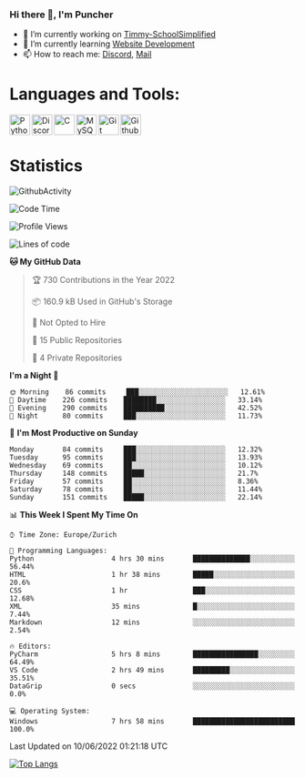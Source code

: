 ### Hi there 👋, I'm Puncher

- 🔭 I’m currently working on [Timmy-SchoolSimplified](https://github.com/School-Simplified/Timmy-SchoolSimplified)
- 🌱 I’m currently learning [Website Development](https://github.com/Puncher1/website-development)
- 📫 How to reach me: [Discord](https://github.com/Puncher1#discord-profile), [Mail](mailto:andrin.schaller@hispeed.ch)

# Languages and Tools:
<img align="left" alt="Python" width="36px" src="https://upload.wikimedia.org/wikipedia/commons/thumb/c/c3/Python-logo-notext.svg/2000px-Python-logo-notext.svg.png" />
<img align="left" alt="Discord.py" width="36px" src="https://i.imgur.com/RPrw70n.jpg" />
<img align="left" alt="C" width="36px" src="https://upload.wikimedia.org/wikipedia/commons/thumb/1/18/C_Programming_Language.svg/1200px-C_Programming_Language.svg.png" />
<img align="left" alt="MySQL" width="36px" src="https://upload.wikimedia.org/wikipedia/de/d/dd/MySQL_logo.svg" />
<img align="left" alt="Git" width="36px" src="https://garygregory.files.wordpress.com/2016/11/git_logo.png?w=325" />
<img align="left" alt="Github" width="36px" src="https://upload.wikimedia.org/wikipedia/commons/thumb/a/ae/Github-desktop-logo-symbol.svg/1024px-Github-desktop-logo-symbol.svg.png" />
<br />
<br />

# Statistics
![GithubActivity](https://github-profile-summary-cards.vercel.app/api/cards/profile-details?username=puncher1&theme=solarized_dark)
<!--START_SECTION:waka-->
![Code Time](http://img.shields.io/badge/Code%20Time-0%20secs-blue)

![Profile Views](http://img.shields.io/badge/Profile%20Views-225-blue)

![Lines of code](https://img.shields.io/badge/From%20Hello%20World%20I%27ve%20Written-1%20Million%20lines%20of%20code-blue)

**🐱 My GitHub Data** 

> 🏆 730 Contributions in the Year 2022
 > 
> 📦 160.9 kB Used in GitHub's Storage 
 > 
> 🚫 Not Opted to Hire
 > 
> 📜 15 Public Repositories 
 > 
> 🔑 4 Private Repositories  
 > 
**I'm a Night 🦉** 

```text
🌞 Morning    86 commits     ███░░░░░░░░░░░░░░░░░░░░░░   12.61% 
🌆 Daytime    226 commits    ████████░░░░░░░░░░░░░░░░░   33.14% 
🌃 Evening    290 commits    ██████████░░░░░░░░░░░░░░░   42.52% 
🌙 Night      80 commits     ███░░░░░░░░░░░░░░░░░░░░░░   11.73%

```
📅 **I'm Most Productive on Sunday** 

```text
Monday       84 commits     ███░░░░░░░░░░░░░░░░░░░░░░   12.32% 
Tuesday      95 commits     ███░░░░░░░░░░░░░░░░░░░░░░   13.93% 
Wednesday    69 commits     ██░░░░░░░░░░░░░░░░░░░░░░░   10.12% 
Thursday     148 commits    █████░░░░░░░░░░░░░░░░░░░░   21.7% 
Friday       57 commits     ██░░░░░░░░░░░░░░░░░░░░░░░   8.36% 
Saturday     78 commits     ██░░░░░░░░░░░░░░░░░░░░░░░   11.44% 
Sunday       151 commits    █████░░░░░░░░░░░░░░░░░░░░   22.14%

```


📊 **This Week I Spent My Time On** 

```text
⌚︎ Time Zone: Europe/Zurich

💬 Programming Languages: 
Python                   4 hrs 30 mins       ██████████████░░░░░░░░░░░   56.44% 
HTML                     1 hr 38 mins        █████░░░░░░░░░░░░░░░░░░░░   20.6% 
CSS                      1 hr                ███░░░░░░░░░░░░░░░░░░░░░░   12.68% 
XML                      35 mins             █░░░░░░░░░░░░░░░░░░░░░░░░   7.44% 
Markdown                 12 mins             ░░░░░░░░░░░░░░░░░░░░░░░░░   2.54%

🔥 Editors: 
PyCharm                  5 hrs 8 mins        ████████████████░░░░░░░░░   64.49% 
VS Code                  2 hrs 49 mins       █████████░░░░░░░░░░░░░░░░   35.51% 
DataGrip                 0 secs              ░░░░░░░░░░░░░░░░░░░░░░░░░   0.0%

💻 Operating System: 
Windows                  7 hrs 58 mins       █████████████████████████   100.0%

```


 Last Updated on 10/06/2022 01:21:18 UTC
<!--END_SECTION:waka-->

[![Top Langs](https://github-readme-stats.vercel.app/api/top-langs/?username=puncher1&langs_count=10&theme=prussian)](https://github.com/puncher1/)

